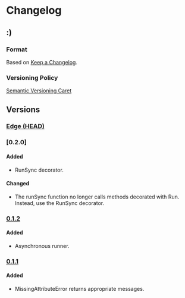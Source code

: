 
# Changelog

## :)

### Format

Based on [Keep a Changelog].

### Versioning Policy

[Semantic Versioning Caret]

## Versions

### [Edge (HEAD)][edge]

### [0.2.0]

#### Added

* RunSync decorator.

#### Changed

* The runSync function no longer calls methods decorated with Run. Instead, use the RunSync decorator.

### [0.1.2]

#### Added

* Asynchronous runner.

### [0.1.1]

#### Added

* MissingAttributeError returns appropriate messages.

[Keep a Changelog]: http://keepachangelog.com/en/1.0.0/
[Semantic Versioning Caret]: https://github.com/myowncake/semver-caret
[edge]: https://github.com/typecli/framework/compare/v0.2.0...HEAD
[0.1.3]: https://github.com/typecli/framework/compare/v0.1.2...v0.2.0
[0.1.2]: https://github.com/typecli/framework/compare/v0.1.1...v0.1.2
[0.1.1]: https://github.com/typecli/framework/compare/v0.1.0...v0.1.1
